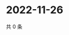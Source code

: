 # 2022-11-26

共 0 条

<!-- BEGIN WEIBO -->
<!-- 最后更新时间 Sat Nov 26 2022 13:12:35 GMT+0800 (China Standard Time) -->

<!-- END WEIBO -->
